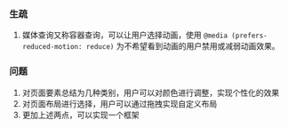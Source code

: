 ### 生疏
1. 媒体查询又称容器查询，可以让用户选择动画，使用 `@media (prefers-reduced-motion: reduce)` 为不希望看到动画的用户禁用或减弱动画效果。

### 问题
1. 对页面要素总结为几种类别，用户可以对颜色进行调整，实现个性化的效果
2. 对页面布局进行选择，用户可以通过拖拽实现自定义布局
3. 更加上述两点，可以实现一个框架
